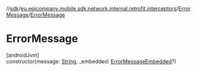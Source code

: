 //[sdk](../../../index.md)/[eu.epicompany.mobile.sdk.network.internal.retrofit.interceptors](../index.md)/[ErrorMessage](index.md)/[ErrorMessage](-error-message.md)

# ErrorMessage

[androidJvm]\
constructor(message: [String](https://kotlinlang.org/api/latest/jvm/stdlib/kotlin/-string/index.html), _embedded: [ErrorMessageEmbedded](../-error-message-embedded/index.md)?)
